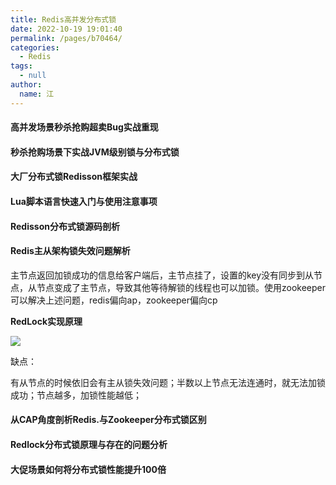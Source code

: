 ```yaml
---
title: Redis高并发分布式锁
date: 2022-10-19 19:01:40
permalink: /pages/b70464/
categories: 
  - Redis
tags: 
  - null
author: 
  name: 江
---
```

#### 高并发场景秒杀抢购超卖Bug实战重现
#### 秒杀抢购场景下实战JVM级别锁与分布式锁
#### 大厂分布式锁Redisson框架实战
#### Lua脚本语言快速入门与使用注意事项
#### Redisson分布式锁源码剖析
#### Redis主从架构锁失效问题解析

主节点返回加锁成功的信息给客户端后，主节点挂了，设置的key没有同步到从节点，从节点变成了主节点，导致其他等待解锁的线程也可以加锁。使用zookeeper可以解决上述问题，redis偏向ap，zookeeper偏向cp

**RedLock实现原理**

![](https://img.jssjqd.cn/20221021082247.png)



缺点：

有从节点的时候依旧会有主从锁失效问题；半数以上节点无法连通时，就无法加锁成功；节点越多，加锁性能越低；

#### 从CAP角度剖析Redis.与Zookeeper分布式锁区别
#### Redlock分布式锁原理与存在的问题分析
#### 大促场景如何将分布式锁性能提升100倍
